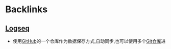 
# Backlinks
## [Logseq](<Logseq.md>)
- 使用[GitHub](<GitHub.md>)的一个仓库作为数据保存方式,自动同步,也可以使用多个[Git仓库](<Git仓库.md>)进

